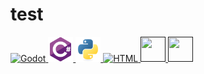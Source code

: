 <h1>test</h1>

<p align="left"> <a href="https://godotengine.org/" target="_blank" rel="noferrer"> <img src="https://upload.wikimedia.org/wikipedia/commons/6/6a/Godot_icon.svg" alt="Godot" width="40" height="40"> </a> 
<a href="https://www.w3schools.com/cs/" target="_blank" rel="noreferrer"> <img src="https://raw.githubusercontent.com/devicons/devicon/master/icons/csharp/csharp-original.svg" alt="csharp" width="40" height="40"/> </a> 
<a href="https://www.python.org" target="_blank" rel="noreferrer"> <img src="https://raw.githubusercontent.com/devicons/devicon/master/icons/python/python-original.svg" alt="python" width="40" height="40"/> </a> 
<a href="https://www.w3schools.com/html/" target="_blank" rel="noreferrer"> <img src="https://web-companies.com/storage/2023/10/html5.png" alt="HTML" width="40" height="40"/> </a>
<a href="" target="_blank" rel="noreferrer"> <img src="" alt="" width="40" height="40"/> </a>
<a href="" target="_blank" rel="noreferrer"> <img src="" alt="" width="40" height="40"/> </a>
</p>
